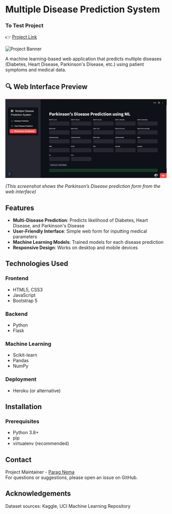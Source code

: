 # Multiple Disease Prediction System

### To Test Project

👉 [Project Link](https://multiple-disease-prediction---system.streamlit.app/)



![Project Banner](https://redresscompliance.com/wp-content/uploads/2024/05/Role-of-AI-in-Disease-Prediction-1024x585.webp)

A machine learning-based web application that predicts multiple diseases (Diabetes, Heart Disease, Parkinson's Disease, etc.) using patient symptoms and medical data.

## 🔍 Web Interface Preview

![Web Interface Screenshot](webapp.png)

*(This screenshot shows the Parkinson’s Disease prediction form from the web interface)*

## Features

- **Multi-Disease Prediction**: Predicts likelihood of Diabetes, Heart Disease, and Parkinson's Disease  
- **User-Friendly Interface**: Simple web form for inputting medical parameters  
- **Machine Learning Models**: Trained models for each disease prediction  
- **Responsive Design**: Works on desktop and mobile devices  

## Technologies Used

### Frontend
- HTML5, CSS3  
- JavaScript  
- Bootstrap 5  

### Backend
- Python  
- Flask  

### Machine Learning
- Scikit-learn  
- Pandas  
- NumPy  

### Deployment
- Heroku (or alternative)  

## Installation

### Prerequisites
- Python 3.8+  
- pip  
- virtualenv (recommended)


## Contact

Project Maintainer - [Parag Nema](https://github.com/paragnema1)  
For questions or suggestions, please open an issue on GitHub.

## Acknowledgements

Dataset sources: Kaggle, UCI Machine Learning Repository
